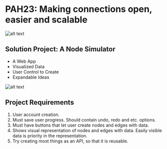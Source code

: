# PAH23: Making connections open, easier and scalable

![alt text](https://cdn140.picsart.com/268533700009211.png?r1024x1024)

## Solution Project: A Node Simulator
- A Web App
- Visualized Data
- User Control to Create 
- Expandable Ideas

![alt text](https://www.webopedia.com/wp-content/uploads/2021/05/Web_App_Flow-01-01-696x262.png)

## Project Requirements 
1. User account creation.
2. Must save user progress. Should contain undo, redo and etc. options.
3. Must have buttons that let user create nodes and edges with data.
4. Shows visual representation of nodes and edges with data. Easily visible data is priority in the representation.
5. Try creating most things as an API, so that it is reusable.  
